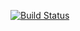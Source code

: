 [![Build Status](https://travis-ci.org/kkirjala/ohtu-viikko1.svg?branch=master)](https://travis-ci.org/kkirjala/ohtu-viikko1)
